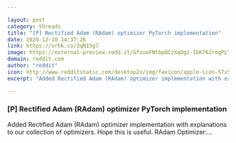 ```yaml
---

layout: post
category: threads
title: "[P] Rectified Adam (RAdam) optimizer PyTorch implementation"
date: 2020-12-10 14:37:26
link: https://vrhk.co/3qN15g7
image: https://external-preview.redd.it/GfzuoFNtbpOCzXqUgz-IbK762rogPLY6rNEXH8TxQpE.jpg?width=400&height=209.42408377&auto=webp&crop=400:209.42408377,smart&s=fae48ddad196b48d11d48f2562b98701befcc7de
domain: reddit.com
author: "reddit"
icon: http://www.redditstatic.com/desktop2x/img/favicon/apple-icon-57x57.png
excerpt: "Added Rectified Adam (RAdam) optimizer implementation with explanations to our collection of optimizers. Hope this is useful. RAdam Optimizer:..."

---
```


### [P] Rectified Adam (RAdam) optimizer PyTorch implementation

Added Rectified Adam (RAdam) optimizer implementation with explanations to our collection of optimizers. Hope this is useful. RAdam Optimizer:...